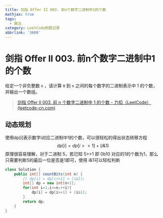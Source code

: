 ```yaml
---
title: 剑指 Offer II 003. 前n个数字二进制中1的个数
mathjax: true
tags:
  - 算法
category: LeetCode刷题记录
abbrlink: '3600'
---
```

# 剑指 Offer II 003. 前n个数字二进制中1的个数

给定一个非负整数 `n` ，请计算 `0` 到 `n` 之间的每个数字的二进制表示中 1 的个数，并输出一个数组。

> [剑指 Offer II 003. 前 n 个数字二进制中 1 的个数 - 力扣（LeetCode） (leetcode-cn.com)](https://leetcode-cn.com/problems/w3tCBm/)

<!-- more -->

## 动态规划

使用dp[i]表示数字i对应二进制中1的个数，可以很轻松的得出状态转移方程
$$
dp[i] = dp[i>>1] + (i\&1)
$$
原理很容易理解，对于二进制 5，若已知 5>>1 即 0b10 对应的1的个数为1，那么只需要判断5的最后一位是否是1即可，使用 i&1可以轻松判断

```java
class Solution {
    public int[] countBits(int n) {
        // dp[i] = dp[i>>1] + (i&1);
        int[] dp = new int[n+1];
        for(int i=1;i<=n;++i){
            dp[i] = dp[i>>1] + (i&1);
        }
        return dp;
    }
}
```


